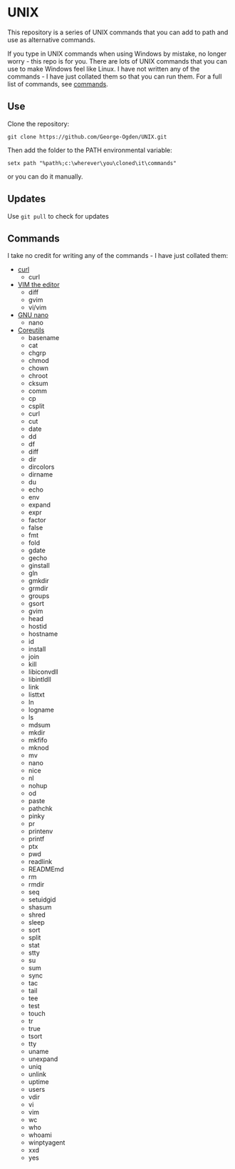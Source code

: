 # UNIX

This repository is a series of UNIX commands that you can add to path and use as alternative commands. 

If you type in UNIX commands when using Windows by mistake, no longer worry - this repo is for you. There are lots of UNIX commands that you can use to make Windows feel like Linux. I have not written any of the commands - I have just collated them so that you can run them. For a full list of commands, see [commands](#commands).

## Use

Clone the repository:
```
git clone https://github.com/George-Ogden/UNIX.git
```
Then add the folder to the PATH environmental variable:
```
setx path "%path%;c:\wherever\you\cloned\it\commands"
```
or you can do it manually.

## Updates

Use `git pull` to check for updates

## Commands

I take no credit for writing any of the commands - I have just collated them:
- [curl](https://curl.haxx.se/)
    - curl
- [VIM the editor](https://www.vim.org/)
    - diff
    - gvim
    - vi/vim
- [GNU nano](https://www.nano-editor.org/)
    - nano
- [Coreutils](https://www.gnu.org/software/coreutils/)
    - basename
	- cat
	- chgrp
	- chmod
	- chown
	- chroot
	- cksum
	- comm
	- cp
	- csplit
	- curl
	- cut
	- date
	- dd
	- df
	- diff
	- dir
	- dircolors
	- dirname
	- du
	- echo
	- env
	- expand
	- expr
	- factor
	- false
	- fmt
	- fold
	- gdate
	- gecho
	- ginstall
	- gln
	- gmkdir
	- grmdir
	- groups
	- gsort
	- gvim
	- head
	- hostid
	- hostname
	- id
	- install
	- join
	- kill
	- libiconvdll
	- libintldll
	- link
	- listtxt
	- ln
	- logname
	- ls
	- mdsum
	- mkdir
	- mkfifo
	- mknod
	- mv
	- nano
	- nice
	- nl
	- nohup
	- od
	- paste
	- pathchk
	- pinky
	- pr
	- printenv
	- printf
	- ptx
	- pwd
	- readlink
	- READMEmd
	- rm
	- rmdir
	- seq
	- setuidgid
	- shasum
	- shred
	- sleep
	- sort
	- split
	- stat
	- stty
	- su
	- sum
	- sync
	- tac
	- tail
	- tee
	- test
	- touch
	- tr
	- true
	- tsort
	- tty
	- uname
	- unexpand
	- uniq
	- unlink
	- uptime
	- users
	- vdir
	- vi
	- vim
	- wc
	- who
	- whoami
	- winptyagent
	- xxd
	- yes
